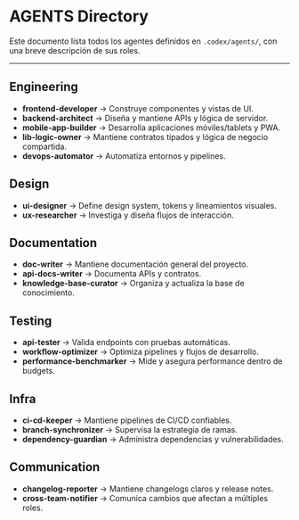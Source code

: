 ﻿# AGENTS Directory

Este documento lista todos los agentes definidos en `.codex/agents/`, con una breve descripción de sus roles.

---

## Engineering
- **frontend-developer** → Construye componentes y vistas de UI.
- **backend-architect** → Diseña y mantiene APIs y lógica de servidor.
- **mobile-app-builder** → Desarrolla aplicaciones móviles/tablets y PWA.
- **lib-logic-owner** → Mantiene contratos tipados y lógica de negocio compartida.
- **devops-automator** → Automatiza entornos y pipelines.

## Design
- **ui-designer** → Define design system, tokens y lineamientos visuales.
- **ux-researcher** → Investiga y diseña flujos de interacción.

## Documentation
- **doc-writer** → Mantiene documentación general del proyecto.
- **api-docs-writer** → Documenta APIs y contratos.
- **knowledge-base-curator** → Organiza y actualiza la base de conocimiento.

## Testing
- **api-tester** → Valida endpoints con pruebas automáticas.
- **workflow-optimizer** → Optimiza pipelines y flujos de desarrollo.
- **performance-benchmarker** → Mide y asegura performance dentro de budgets.

## Infra
- **ci-cd-keeper** → Mantiene pipelines de CI/CD confiables.
- **branch-synchronizer** → Supervisa la estrategia de ramas.
- **dependency-guardian** → Administra dependencias y vulnerabilidades.

## Communication
- **changelog-reporter** → Mantiene changelogs claros y release notes.
- **cross-team-notifier** → Comunica cambios que afectan a múltiples roles.
